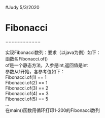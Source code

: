 #Judy 5/3/2020
# Fibonacci
============

实现Fibonacci数列：要求（以java为例）如下： <br>
函数名Fibonacci.of()                      <br>
of是一个静态方法，入参是int,返回值是int     <br>
参数从1开始，各参考值如下：                 <br>
    Fibonacci.of(1) == 1                  <br>
    Fibonacci.of(2) == 1                  <br>
    Fibonacci.of(3) == 2                  <br>
    Fibonacci.of(4) == 3                  <br>
    Fibonacci.of(5) == 5                  <br>
    ...                                   <br>
在main()函数用循环打印1-200的Fibonacci数列
